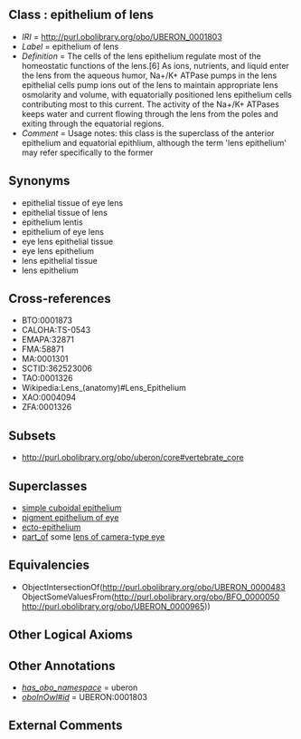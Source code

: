 
## Class : epithelium of lens

 * *IRI* = http://purl.obolibrary.org/obo/UBERON_0001803
 * *Label* = epithelium of lens
 * *Definition* = The cells of the lens epithelium regulate most of the homeostatic functions of the lens.[6] As ions, nutrients, and liquid enter the lens from the aqueous humor, Na+/K+ ATPase pumps in the lens epithelial cells pump ions out of the lens to maintain appropriate lens osmolarity and volume, with equatorially positioned lens epithelium cells contributing most to this current. The activity of the Na+/K+ ATPases keeps water and current flowing through the lens from the poles and exiting through the equatorial regions.
 * *Comment* = Usage notes: this class is the superclass of the anterior epithelium and equatorial epithlium, although the term 'lens epithelium' may refer specifically to the former

## Synonyms

 * epithelial tissue of eye lens
 * epithelial tissue of lens
 * epithelium lentis
 * epithelium of eye lens
 * eye lens epithelial tissue
 * eye lens epithelium
 * lens epithelial tissue
 * lens epithelium

## Cross-references

 * BTO:0001873
 * CALOHA:TS-0543
 * EMAPA:32871
 * FMA:58871
 * MA:0001301
 * SCTID:362523006
 * TAO:0001326
 * Wikipedia:Lens_(anatomy)#Lens_Epithelium
 * XAO:0004094
 * ZFA:0001326

## Subsets

 * http://purl.obolibrary.org/obo/uberon/core#vertebrate_core

## Superclasses

 * [simple cuboidal epithelium](../../UBERON/84/UBERON_0000484.md)
 * [pigment epithelium of eye](../../UBERON/25/UBERON_0007625.md)
 * [ecto-epithelium](../../UBERON/71/UBERON_0010371.md)
 * [part_of](../../BFO/50/BFO_0000050.md) some [lens of camera-type eye](../../UBERON/65/UBERON_0000965.md)

## Equivalencies

 * ObjectIntersectionOf(<http://purl.obolibrary.org/obo/UBERON_0000483> ObjectSomeValuesFrom(<http://purl.obolibrary.org/obo/BFO_0000050> <http://purl.obolibrary.org/obo/UBERON_0000965>))

## Other Logical Axioms


## Other Annotations

 * *[has_obo_namespace](../../ce/oboInOwl#hasOBONamespace.md)* = uberon
 * *[oboInOwl#id](../../id/oboInOwl#id.md)* = UBERON:0001803

## External Comments

